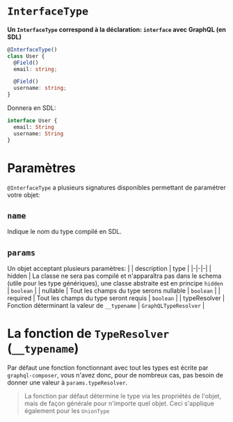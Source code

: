 # `InterfaceType`
**Un `InterfaceType` correspond à la déclaration: `interface` avec GraphQL (en SDL)**
```ts
@InterfaceType()
class User {
  @Field()
  email: string;

  @Field()
  username: string;
}
```
Donnera en SDL:
```graphql
interface User {
  email: String
  username: String
}
```

# Paramètres
`@InterfaceType` a plusieurs signatures disponibles permettant de paramétrer votre objet:

## `name`
Indique le nom du type compilé en SDL.

## `params`
Un objet acceptant plusieurs paramètres:
| | description | type |
|-|-|-|
| hidden | La classe ne sera pas compilé et n'apparaîtra pas dans le schema (utile pour les type génériques), une classe abstraite est en principe `hidden` | `boolean` |
| nullable | Tout les champs du type serons nullable | `boolean` |
| required | Tout les champs du type seront requis | `boolean` |
| typeResolver | Fonction déterminant la valeur de `__typename` | `GraphQLTypeResolver` |

# La fonction de `TypeResolver` (`__typename`)
Par défaut une fonction fonctionnant avec tout les types est écrite par `graphql-composer`, vous n'avez donc, pour de nombreux cas, pas besoin de donner une valeur à `params.typeResolver`.
> La fonction par défaut détermine le type via les propriétés de l'objet, mais de façon générale pour n'importe quel objet. Ceci s'applique également pour les `UnionType`
